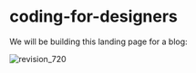 # coding-for-designers

We will be building this landing page for a blog: 

![revision_720](https://cloud.githubusercontent.com/assets/9708700/10778358/bebf22e6-7cfb-11e5-800e-669bd47e6ddd.png)
